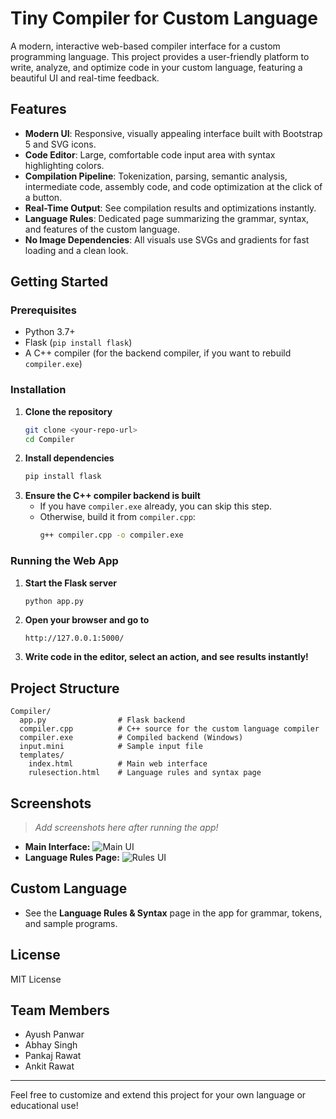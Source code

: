 # Tiny Compiler for Custom Language

A modern, interactive web-based compiler interface for a custom programming language. This project provides a user-friendly platform to write, analyze, and optimize code in your custom language, featuring a beautiful UI and real-time feedback.

## Features

- **Modern UI**: Responsive, visually appealing interface built with Bootstrap 5 and SVG icons.
- **Code Editor**: Large, comfortable code input area with syntax highlighting colors.
- **Compilation Pipeline**: Tokenization, parsing, semantic analysis, intermediate code, assembly code, and code optimization at the click of a button.
- **Real-Time Output**: See compilation results and optimizations instantly.
- **Language Rules**: Dedicated page summarizing the grammar, syntax, and features of the custom language.
- **No Image Dependencies**: All visuals use SVGs and gradients for fast loading and a clean look.

## Getting Started

### Prerequisites
- Python 3.7+
- Flask (`pip install flask`)
- A C++ compiler (for the backend compiler, if you want to rebuild `compiler.exe`)

### Installation
1. **Clone the repository**
   ```bash
   git clone <your-repo-url>
   cd Compiler
   ```
2. **Install dependencies**
   ```bash
   pip install flask
   ```
3. **Ensure the C++ compiler backend is built**
   - If you have `compiler.exe` already, you can skip this step.
   - Otherwise, build it from `compiler.cpp`:
     ```bash
     g++ compiler.cpp -o compiler.exe
     ```

### Running the Web App
1. **Start the Flask server**
   ```bash
   python app.py
   ```
2. **Open your browser and go to**
   ```
   http://127.0.0.1:5000/
   ```
3. **Write code in the editor, select an action, and see results instantly!**

## Project Structure
```
Compiler/
  app.py                # Flask backend
  compiler.cpp          # C++ source for the custom language compiler
  compiler.exe          # Compiled backend (Windows)
  input.mini            # Sample input file
  templates/
    index.html          # Main web interface
    rulesection.html    # Language rules and syntax page
```

## Screenshots
> _Add screenshots here after running the app!_

- **Main Interface:**
  ![Main UI](templetes/screenshot1.png)
- **Language Rules Page:**
  ![Rules UI](templetes/screenshot2.png)

## Custom Language
- See the **Language Rules & Syntax** page in the app for grammar, tokens, and sample programs.

## License
MIT License

## Team Members

- Ayush Panwar
- Abhay Singh
- Pankaj Rawat
- Ankit Rawat

---
Feel free to customize and extend this project for your own language or educational use!
